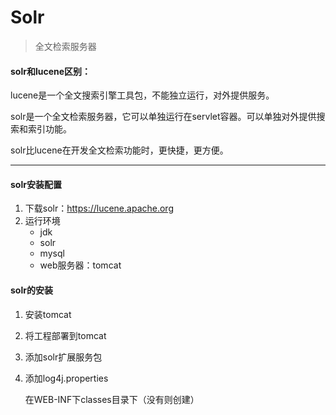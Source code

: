 # Solr

> 全文检索服务器

#### solr和lucene区别：

lucene是一个全文搜索引擎工具包，不能独立运行，对外提供服务。

solr是一个全文检索服务器，它可以单独运行在servlet容器。可以单独对外提供搜索和索引功能。

solr比lucene在开发全文检索功能时，更快捷，更方便。

---

#### solr安装配置

1. 下载solr：https://lucene.apache.org
2. 运行环境
   - jdk
   - solr
   - mysql
   - web服务器：tomcat

#### solr的安装

1. 安装tomcat

2. 将工程部署到tomcat

3. 添加solr扩展服务包

4. 添加log4j.properties

   在WEB-INF下classes目录下（没有则创建）